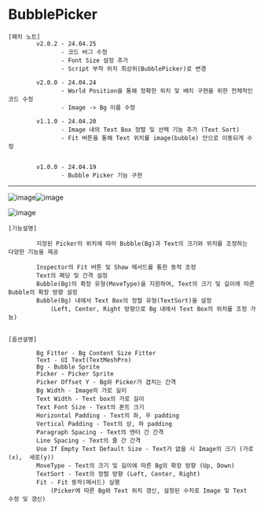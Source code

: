 # BubblePicker

    [패치 노트]
            v2.0.2 - 24.04.25
                   - 코드 버그 수정
                   - Font Size 설정 추가
                   - Script 부착 위치 최상위(BubblePicker)로 변경
                   
            v2.0.0 - 24.04.24
                   - World Position을 통해 정확한 위치 및 배치 구현을 위한 전체적인 코드 수정
                   - Image -> Bg 이름 수정
                   
            v1.1.0 - 24.04.20
                   - Image 내의 Text Box 정렬 및 선택 기능 추가 (Text Sort)
                   - Fit 버튼을 통해 Text 위치를 image(bubble) 안으로 이동되게 수정
                   
            
            v1.0.0 - 24.04.19
                   - Bubble Picker 기능 구현

-------------------------------------------------------------------------------------

![image](https://github.com/kastro723/BubblePicker/assets/55536937/de475fde-4112-431f-9562-b1786487565e)![image](https://github.com/kastro723/BubblePicker/assets/55536937/20131b39-70c3-4fd2-a147-20f8cb87e283)

![image](https://github.com/kastro723/BubblePicker/assets/55536937/342e101f-f26c-4195-918e-e8cd97362114)






    [기능설명]
    
            지정된 Picker의 위치에 따라 Bubble(Bg)과 Text의 크기와 위치를 조정하는 다양한 기능을 제공

            Inspector의 Fit 버튼 및 Show 메서드를 통한 동적 조정
            Text의 패딩 및 간격 설정
            Bubble(Bg)의 확장 유형(MoveType)을 지원하여, Text의 크기 및 길이에 따른 Bubble의 확장 방향 설정
            Bubble(Bg) 내에서 Text Box의 정렬 유형(TextSort)을 설정
                (Left, Center, Right 방향으로 Bg 내에서 Text Box의 위치를 조정 가능)


    [옵션설명]
    
            Bg Fitter - Bg Content Size Fitter
            Text - UI Text(TextMeshPro)
            Bg - Bubble Sprite
            Picker - Picker Sprite
            Picker Offset Y - Bg와 Picker가 겹치는 간격
            Bg Width - Image의 가로 길이
            Text Width - Text box의 가로 길이
            Text Font Size - Text의 폰트 크기
            Horizontal Padding - Text의 좌, 우 padding
            Vertical Padding - Text의 상, 하 padding
            Paragraph Spacing - Text의 엔터 간 간격
            Line Spacing - Text의 줄 간 간격
            Use If Empty Text Default Size - Text가 없을 시 Image의 크기 (가로(x),  세로(y))
            MoveType - Text의 크기 및 길이에 따른 Bg의 확장 방향 (Up, Down) 
            TextSort - Text의 정렬 방향 (Left, Center, Right)
            Fit - Fit 동작(메서드) 실행 
                (Picker에 따른 Bg와 Text 위치 갱신, 설정된 수치로 Image 및 Text 수정 및 갱신)
            
